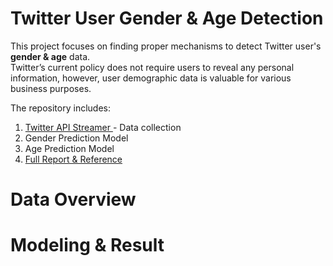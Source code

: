 # Twitter User Gender & Age Detection

This project focuses on finding proper mechanisms to detect Twitter user's **gender & age** data.        
Twitter’s current policy does not require users to reveal any personal information, however, user demographic data is valuable for various business purposes.

The repository includes: 
  1. [Twitter API Streamer ](Notebooks/Twitter_app_streamer.ipynb) - Data collection
  2. Gender Prediction Model
  3. Age Prediction Model
  4. [Full Report & Reference](https://docs.google.com/document/d/17D5Vw6b8qzrclFOiHboAuqG0-ux_lSAIBitlC9Z0mto/edit?usp=sharing)

# Data Overview
# Modeling & Result
